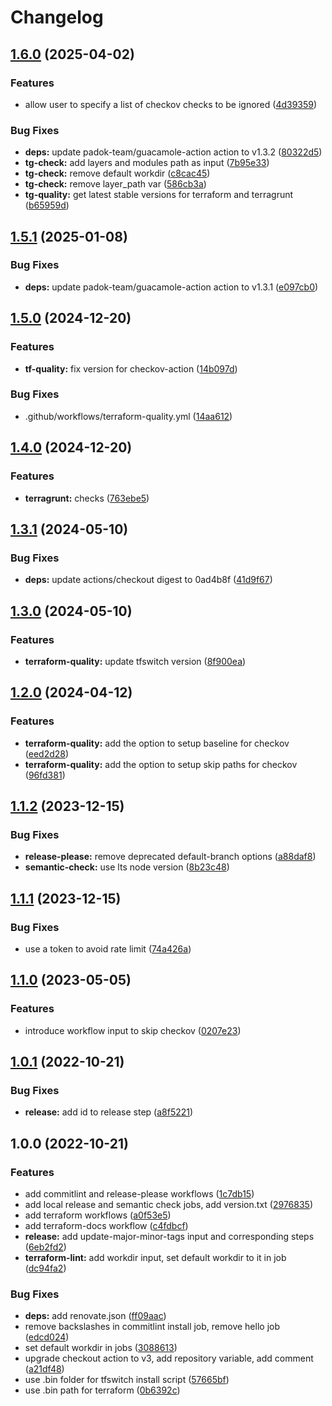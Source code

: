 # Changelog

## [1.6.0](https://github.com/padok-team/github-workflows/compare/v1.5.1...v1.6.0) (2025-04-02)


### Features

* allow user to specify a list of checkov checks to be ignored ([4d39359](https://github.com/padok-team/github-workflows/commit/4d393590802c637f541833592199410e6a2217f6))


### Bug Fixes

* **deps:** update padok-team/guacamole-action action to v1.3.2 ([80322d5](https://github.com/padok-team/github-workflows/commit/80322d57db24caace597a0431a31e13df4d54c7a))
* **tg-check:** add layers and modules path as input ([7b95e33](https://github.com/padok-team/github-workflows/commit/7b95e33c211222a6a2f1faae9c5843625d9c2a2f))
* **tg-check:** remove default workdir ([c8cac45](https://github.com/padok-team/github-workflows/commit/c8cac45599300bbc24cb3b66b7f28f965e680fbc))
* **tg-check:** remove layer_path var ([586cb3a](https://github.com/padok-team/github-workflows/commit/586cb3a4bc0f300e4c6a232a9b723889127a1b75))
* **tg-quality:** get latest stable versions for terraform and terragrunt ([b65959d](https://github.com/padok-team/github-workflows/commit/b65959d8552b227bbfd572b7c465458475869721))

## [1.5.1](https://github.com/padok-team/github-workflows/compare/v1.5.0...v1.5.1) (2025-01-08)


### Bug Fixes

* **deps:** update padok-team/guacamole-action action to v1.3.1 ([e097cb0](https://github.com/padok-team/github-workflows/commit/e097cb01d46515094a9b0b1a167beac6387ae5cf))

## [1.5.0](https://github.com/padok-team/github-workflows/compare/v1.4.0...v1.5.0) (2024-12-20)


### Features

* **tf-quality:** fix version for checkov-action ([14b097d](https://github.com/padok-team/github-workflows/commit/14b097d9f6cfa2d409c82753e56294f1f659a677))


### Bug Fixes

* .github/workflows/terraform-quality.yml ([14aa612](https://github.com/padok-team/github-workflows/commit/14aa6123fe9ac41519e83eb8561d58112cfcaae4))

## [1.4.0](https://github.com/padok-team/github-workflows/compare/v1.3.1...v1.4.0) (2024-12-20)


### Features

* **terragrunt:** checks ([763ebe5](https://github.com/padok-team/github-workflows/commit/763ebe594e3f10e9da465d2833c46dc9aa990904))

## [1.3.1](https://github.com/padok-team/github-workflows/compare/v1.3.0...v1.3.1) (2024-05-10)


### Bug Fixes

* **deps:** update actions/checkout digest to 0ad4b8f ([41d9f67](https://github.com/padok-team/github-workflows/commit/41d9f67fbcdf013e416e300e080c1cfe674d3eeb))

## [1.3.0](https://github.com/padok-team/github-workflows/compare/v1.2.0...v1.3.0) (2024-05-10)


### Features

* **terraform-quality:** update tfswitch version ([8f900ea](https://github.com/padok-team/github-workflows/commit/8f900eac342aef3cfb62758a8e03ee42321c771b))

## [1.2.0](https://github.com/padok-team/github-workflows/compare/v1.1.2...v1.2.0) (2024-04-12)


### Features

* **terraform-quality:** add the option to setup baseline for checkov ([eed2d28](https://github.com/padok-team/github-workflows/commit/eed2d287b30b5730b6dbca3ff72813b4b3137352))
* **terraform-quality:** add the option to setup skip paths for checkov ([96fd381](https://github.com/padok-team/github-workflows/commit/96fd381f58edc106ec1c46a5065053f64a435dae))

## [1.1.2](https://github.com/padok-team/github-workflows/compare/v1.1.1...v1.1.2) (2023-12-15)


### Bug Fixes

* **release-please:** remove deprecated default-branch options ([a88daf8](https://github.com/padok-team/github-workflows/commit/a88daf8659416e9a74927a51a5c3c40e876819a9))
* **semantic-check:** use lts node version ([8b23c48](https://github.com/padok-team/github-workflows/commit/8b23c4810a8f1f4df91ad8b1e749d2117f468a90))

## [1.1.1](https://github.com/padok-team/github-workflows/compare/v1.1.0...v1.1.1) (2023-12-15)


### Bug Fixes

* use a token to avoid rate limit ([74a426a](https://github.com/padok-team/github-workflows/commit/74a426a3ef29a0ade0cbacdaff9a6ae47042d29d))

## [1.1.0](https://github.com/padok-team/github-workflows/compare/v1.0.1...v1.1.0) (2023-05-05)


### Features

* introduce workflow input to skip checkov ([0207e23](https://github.com/padok-team/github-workflows/commit/0207e234fda0462142a90e17d57bce86ec48d854))

## [1.0.1](https://github.com/padok-team/github-workflows/compare/v1.0.0...v1.0.1) (2022-10-21)


### Bug Fixes

* **release:** add id to release step ([a8f5221](https://github.com/padok-team/github-workflows/commit/a8f522192c62676c1104a3f92de831cc40ebc85b))

## 1.0.0 (2022-10-21)


### Features

* add commitlint and release-please workflows ([1c7db15](https://github.com/padok-team/github-workflows/commit/1c7db15b71ae777f930879125c1e5732b7b60645))
* add local release and semantic check jobs, add version.txt ([2976835](https://github.com/padok-team/github-workflows/commit/2976835c0c9850e92295898dc7259b3a59bf1ad0))
* add terraform workflows ([a0f53e5](https://github.com/padok-team/github-workflows/commit/a0f53e504125e2420a60236aa310d087ee391e80))
* add terraform-docs workflow ([c4fdbcf](https://github.com/padok-team/github-workflows/commit/c4fdbcf061193d62d43f21d91de52773e0a879fd))
* **release:** add update-major-minor-tags input and corresponding steps ([6eb2fd2](https://github.com/padok-team/github-workflows/commit/6eb2fd29dbc3c9453ec564176c9394f1436921f5))
* **terraform-lint:** add workdir input, set default workdir to it in job ([dc94fa2](https://github.com/padok-team/github-workflows/commit/dc94fa21f06a9aa9307bdc64d195ad300b46c0f2))


### Bug Fixes

* **deps:** add renovate.json ([ff09aac](https://github.com/padok-team/github-workflows/commit/ff09aac71ad8d871386805fb1ff2badde0fb6082))
* remove backslashes in commitlint install job, remove hello job ([edcd024](https://github.com/padok-team/github-workflows/commit/edcd0244ca2ec6659c66c3dd6ee883c6ada91f62))
* set default workdir in jobs ([3088613](https://github.com/padok-team/github-workflows/commit/3088613f5fee92e44f5700364d99f27b838e55a6))
* upgrade checkout action to v3, add repository variable, add comment ([a21df48](https://github.com/padok-team/github-workflows/commit/a21df485a8333aa4f183ef67cc1843c091ab8ffc))
* use .bin folder for tfswitch install script ([57665bf](https://github.com/padok-team/github-workflows/commit/57665bfd6ad6e806ae8ca635aea66e733c6f45db))
* use .bin path for terraform ([0b6392c](https://github.com/padok-team/github-workflows/commit/0b6392cbd0d251be32cc607d9eb878fef5247fc0))
